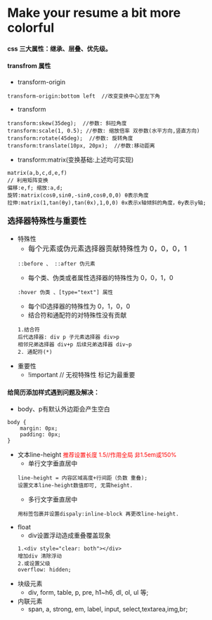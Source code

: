 # Make your resume a bit more colorful
#### css 三大属性：继承、层叠、优先级。

#### transfrom 属性
* transform-origin 
```
transform-origin:bottom left  //改变变换中心至左下角 
```
* transform		
```
transform:skew(35deg);  //参数: 斜拉角度
transform:scale(1, 0.5); //参数: 缩放倍率 双参数(水平方向,竖直方向)
transform:rotate(45deg);  //参数: 旋转角度
transform:translate(10px, 20px);  //参数:移动距离
```
* transform:matrix(变换基础:上述均可实现)
```
matrix(a,b,c,d,e,f) 
// 利用矩阵变换 
偏移:e,f; 缩放:a,d; 
旋转:matrix(cosθ,sinθ,-sinθ,cosθ,0,0) θ表示角度
拉伸:matrix(1,tan(θy),tan(θx),1,0,0) θx表示x轴倾斜的角度，θy表示y轴; 
```

#### <font size="4" font face ="">选择器特殊性与重要性</font>
* 特殊性
	* <font size="3">每个元素或伪元素选择器贡献特殊性为 0，0，0，1 </font>
	```
	::before 、 ::after 伪元素
	```
	* 每个类、伪类或者属性选择器的特殊性为 0，0，1，0
	```
	:hover 伪类 、[type="text"] 属性
	``` 
	* 每个ID选择器的特殊性为 0，1，0，0
	* 结合符和通配符的对特殊性没有贡献 
	```
	1.结合符
	后代选择器: div p 子元素选择器 div>p  
	相邻兄弟选择器 div+p 后续兄弟选择器 div~p
	2. 通配符(*)
	```
* 重要性
	* !important // 无视特殊性 标记为最重要

#### 给简历添加样式遇到问题及解决：
* body、p有默认外边距会产生空白
```
body {
    margin: 0px;
    padding: 0px;
}
```
* 文本line-height <font color="red" size="2">推荐设置长度 1.5//作用全局 非1.5em或150%</font>
	* 单行文字垂直居中
	```
	line-height = 内容区域高度+行间距（负数 重叠);
	设置文本line-height数值即可, 无需height.
	```
	* 多行文字垂直居中
	```
	用标签包裹并设置dispaly:inline-block 再更改line-height.
	```
* float
	* div设置浮动造成重叠覆盖现象
	```
	1.<div style="clear: both"></div>  
	增加div 清除浮动
	2.或设置父级 
	overflow: hidden;
	```	
* 块级元素
	* div, form, table, p, pre, h1~h6, dl, ol, ul 等; 
* 内联元素
	* span, a, strong, em, label, input, select,textarea,img,br;
